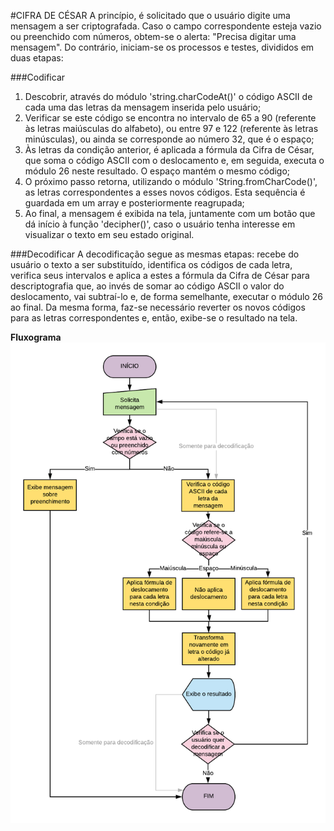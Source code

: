 #CIFRA DE CÉSAR
A princípio, é solicitado que o usuário digite uma mensagem a ser criptografada. Caso o campo correspondente esteja vazio ou preenchido com números, obtem-se o alerta: "Precisa digitar uma mensagem". Do contrário, iniciam-se os processos e testes, divididos em duas etapas:

###Codificar
1. Descobrir, através do módulo 'string.charCodeAt()' o código ASCII de cada uma das letras da mensagem inserida pelo usuário; 
2. Verificar se este código se encontra no intervalo de 65 a 90 (referente às letras maiúsculas do alfabeto), ou entre 97 e 122 (referente às letras minúsculas), ou ainda se corresponde ao número 32, que é o espaço;
3. Às letras da condição anterior, é aplicada a fórmula da Cifra de César, que soma o código ASCII com o deslocamento e, em seguida, executa o módulo 26 neste resultado. O espaço mantém o mesmo código;
4. O próximo passo retorna, utilizando o módulo 'String.fromCharCode()', as letras correspondentes a esses novos códigos. Esta sequência é guardada em um array e posteriormente reagrupada;
5. Ao final, a mensagem é exibida na tela, juntamente com um botão que dá início à função 'decipher()', caso o usuário tenha interesse em visualizar o texto em seu estado original.

###Decodificar
A decodificação segue as mesmas etapas: recebe do usuário o texto a ser substituído, identifica os códigos de cada letra, verifica seus intervalos e aplica a estes a fórmula da Cifra de César para descriptografia que, ao invés de somar ao código ASCII o valor do deslocamento, vai subtraí-lo e, de forma semelhante, executar o módulo 26 ao final. Da mesma forma, faz-se necessário reverter os novos códigos para as letras correspondentes e, então, exibe-se o resultado na tela.

**Fluxograma**
![Fluxograma - Cifra de César](./fluxograma.png)